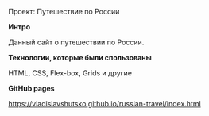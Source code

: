Проект: Путешествие по России


**Интро**

Данный сайт  о путешествии по России.

**Технологии, которые были спользованы**

HTML, CSS, Flex-box, Grids и другие

**GitHub pages**

https://vladislavshutsko.github.io/russian-travel/index.html



